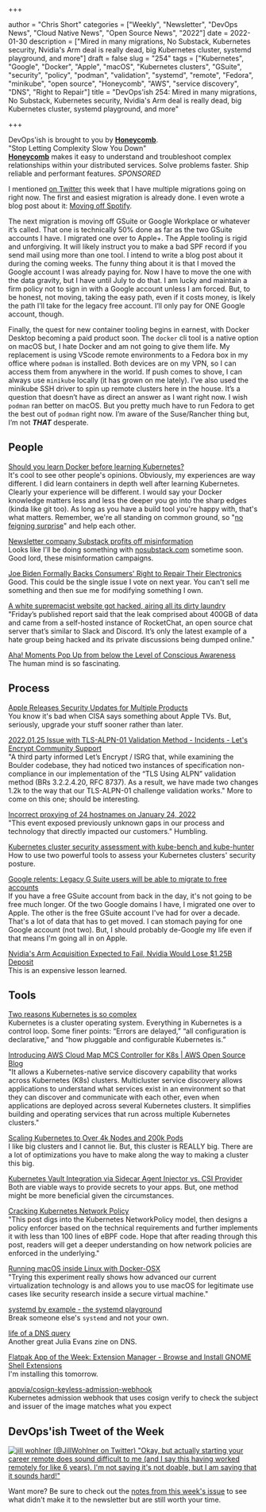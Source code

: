 +++

author = "Chris Short"
categories = ["Weekly", "Newsletter", "DevOps News", "Cloud Native News", "Open Source News", "2022"]
date = 2022-01-30
description = ["Mired in many migrations, No Substack, Kubernetes security, Nvidia's Arm deal is really dead, big Kubernetes cluster, systemd playground, and more"]
draft = false
slug = "254"
tags = ["Kubernetes", "Google", "Docker", "Apple", "macOS", "Kubernetes clusters", "GSuite", "security", "policy", "podman", "validation", "systemd", "remote", "Fedora", "minikube", "open source", "Honeycomb", "AWS", "service discovery", "DNS", "Right to Repair"]
title = "DevOps'ish 254: Mired in many migrations, No Substack, Kubernetes security, Nvidia's Arm deal is really dead, big Kubernetes cluster, systemd playground, and more"

+++

DevOps'ish is brought to you by [**Honeycomb**](https://ui.honeycomb.io/signup?&utm_source=devopsish&utm_medium=newsletter&utm_campaign=ad&utm_content=product-signup).  
"Stop Letting Complexity Slow You Down"  
[**Honeycomb**](https://ui.honeycomb.io/signup?&utm_source=devopsish&utm_medium=newsletter&utm_campaign=ad&utm_content=product-signup) makes it easy to understand and troubleshoot complex relationships within your distributed services. Solve problems faster. Ship reliable and performant features. *SPONSORED*

I mentioned [on Twitter](https://twitter.com/ChrisShort/status/1486725424939888648) this week that I have multiple migrations going on right now. The first and easiest migration is already done. I even wrote a blog post about it: [Moving off Spotify](https://chrisshort.net/moving-off-spotify/).

The next migration is moving off GSuite or Google Workplace or whatever it’s called. That one is technically 50% done as far as the two GSuite accounts I have. I migrated one over to Apple+. The Apple tooling is rigid and unforgiving. It will likely instruct you to make a bad SPF record if you send mail using more than one tool. I intend to write a blog post about it during the coming weeks. The funny thing about it is that I moved the Google account I was already paying for. Now I have to move the one with the data gravity, but I have until July to do that. I am lucky and maintain a firm policy not to sign in with a Google account unless I am forced. But, to be honest, not moving, taking the easy path, even if it costs money, is likely the path I’ll take for the legacy free account. I’ll only pay for ONE Google account, though.

Finally, the quest for new container tooling begins in earnest, with Docker Desktop becoming a paid product soon. The `docker` cli tool is a native option on macOS but, I hate Docker and am not going to give them life. My replacement is using VScode remote environments to a Fedora box in my office where `podman` is installed. Both devices are on my VPN, so I can access them from anywhere in the world. If push comes to shove, I can always use `minikube` locally (it has grown on me lately). I’ve also used the minikube SSH driver to spin up remote clusters here in the house. It’s a question that doesn’t have as direct an answer as I want right now. I wish `podman` ran better on macOS. But you pretty much have to run Fedora to get the best out of `podman` right now. I’m aware of the Suse/Rancher thing but, I’m not ***THAT*** desperate.

## People

[Should you learn Docker before learning Kubernetes?](https://www.youtube.com/watch?v=PT2Iu1JkVOI)  
It's cool to see other people's opinions. Obviously, my experiences are way different. I did learn containers in depth well after learning Kubernetes. Clearly your experience will be different. I would say your Docker knowledge matters less and less the deeper you go into the sharp edges (kinda like git too). As long as you have a build tool you're happy with, that's what matters. Remember, we're all standing on common ground, so "[no feigning surprise](https://jvns.ca/blog/2017/04/27/no-feigning-surprise/)" and help each other.

[Newsletter company Substack profits off misinformation](https://www.washingtonpost.com/technology/2022/01/27/substack-misinformation-anti-vaccine/)  
Looks like I'll be doing something with [nosubstack.com](http://nosubstack.com) sometime soon. Good lord, these misinformation campaigns.

[Joe Biden Formally Backs Consumers' Right to Repair Their Electronics](https://www.vice.com/en/article/qjbzpw/joe-biden-formally-backs-right-to-repair)  
Good. This could be the single issue I vote on next year. You can't sell me something and then sue me for modifying something I own.

[A white supremacist website got hacked, airing all its dirty laundry](https://arstechnica.com/information-technology/2022/01/data-leak-from-neo-nazi-site-shows-members-conspiring-in-hate-crimes/)  
"Friday’s published report said that the leak comprised about 400GB of data and came from a self-hosted instance of RocketChat, an open source chat server that’s similar to Slack and Discord. It’s only the latest example of a hate group being hacked and its private discussions being dumped online."

[Aha! Moments Pop Up from below the Level of Conscious Awareness](https://www.scientificamerican.com/article/aha-moments-pop-up-from-below-the-level-of-conscious-awareness/)  
The human mind is so fascinating.

## Process

[Apple Releases Security Updates for Multiple Products](https://www.cisa.gov/uscert/ncas/current-activity/2022/01/27/apple-releases-security-updates-multiple-products)  
You know it's bad when CISA says something about Apple TVs. But, seriously, upgrade your stuff sooner rather than later.

[2022.01.25 Issue with TLS-ALPN-01 Validation Method - Incidents - Let's Encrypt Community Support](https://community.letsencrypt.org/t/2022-01-25-issue-with-tls-alpn-01-validation-method/170450)  
"A third party informed Let’s Encrypt / ISRG that, while examining the Boulder codebase, they had noticed two instances of specification non-compliance in our implementation of the “TLS Using ALPN” validation method (BRs 3.2.2.4.20, RFC 8737). As a result, we have made two changes 1.2k to the way that our TLS-ALPN-01 challenge validation works." More to come on this one; should be interesting.

[Incorrect proxying of 24 hostnames on January 24, 2022](https://blog.cloudflare.com/incorrect-proxying-of-24-hostnames-on-january-24-2022/)  
"This event exposed previously unknown gaps in our process and technology that directly impacted our customers." Humbling.

[Kubernetes cluster security assessment with kube-bench and kube-hunter](https://blog.flant.com/kubernetes-security-with-kube-bench-and-kube-hunter/)  
How to use two powerful tools to assess your Kubernetes clusters' security posture.

[Google relents: Legacy G Suite users will be able to migrate to free accounts](https://arstechnica.com/gadgets/2022/01/google-relents-legacy-g-suite-users-will-be-able-to-migrate-to-free-accounts/)  
If you have a free GSuite account from back in the day, it's not going to be free much longer. Of the two Google domains I have, I migrated one over to Apple. The other is the free GSuite account I've had for over a decade. That's a lot of data that has to get moved. I can stomach paying for one Google account (not two). But, I should probably de-Google my life even if that means I'm going all in on Apple.

[Nvidia's Arm Acquisition Expected to Fail, Nvidia Would Lose $1.25B Deposit](https://www.tomshardware.com/news/nvidia-arm-acquisition-expected-to-fail-nvidia-loses-dollar125b-deposit-report)  
This is an expensive lesson learned.

## Tools

[Two reasons Kubernetes is so complex](https://buttondown.email/nelhage/archive/two-reasons-kubernetes-is-so-complex/)  
Kubernetes is a cluster operating system. Everything in Kubernetes is a control loop. Some finer points: “Errors are delayed,” “all configuration is declarative,” and “how pluggable and configurable Kubernetes is.”

[Introducing AWS Cloud Map MCS Controller for K8s | AWS Open Source Blog](https://aws.amazon.com/blogs/opensource/introducing-the-aws-cloud-map-multicluster-service-controller-for-k8s-for-kubernetes-multicluster-service-discovery/)  
"It allows a Kubernetes-native service discovery capability that works across Kubernetes (K8s) clusters. Multicluster service discovery allows applications to understand what services exist in an environment so that they can discover and communicate with each other, even when applications are deployed across several Kubernetes clusters. It simplifies building and operating services that run across multiple Kubernetes clusters."

[Scaling Kubernetes to Over 4k Nodes and 200k Pods](https://medium.com/paypal-tech/scaling-kubernetes-to-over-4k-nodes-and-200k-pods-29988fad6ed)  
I like big clusters and I cannot lie. But, this cluster is REALLY big. There are a lot of optimizations you have to make along the way to making a cluster this big.

[Kubernetes Vault Integration via Sidecar Agent Injector vs. CSI Provider](https://www.hashicorp.com/blog/kubernetes-vault-integration-via-sidecar-agent-injector-vs-csi-provider)  
Both are viable ways to provide secrets to your apps. But, one method might be more beneficial given the circumstances.

[Cracking Kubernetes Network Policy](http://arthurchiao.art/blog/cracking-k8s-network-policy/)  
"This post digs into the Kubernetes NetworkPolicy model, then designs a policy enforcer based on the technical requirements and further implements it with less than 100 lines of eBPF code. Hope that after reading through this post, readers will get a deeper understanding on how network policies are enforced in the underlying."

[Running macOS inside Linux with Docker-OSX](https://gombosg.com/2022/01/running-macos-inside-linux/)  
"Trying this experiment really shows how advanced our current virtualization technology is and allows you to use macOS for legitimate use cases like security research inside a secure virtual machine."

[systemd by example - the systemd playground](https://systemd-by-example.com/)  
Break someone else's `systemd` and not your own.

[life of a DNS query](https://wizardzines.com/comics/life-of-a-dns-query/)  
Another great Julia Evans zine on DNS.

[Flatpak App of the Week: Extension Manager - Browse and Install GNOME Shell Extensions](https://9to5linux.com/flatpak-app-of-the-week-extension-manager-browse-and-install-gnome-shell-extensions)  
I'm installing this tomorrow.

[appvia/cosign-keyless-admission-webhook](https://github.com/appvia/cosign-keyless-admission-webhook)  
Kubernetes admission webhook that uses cosign verify to check the subject and issuer of the image matches what you expect

## DevOps'ish Tweet of the Week

[![jill wohlner (@JillWohlner on Twitter) "Okay, but actually starting your career remote _does_ sound difficult to me (and I say this having worked remotely for like 6 years). I'm not saying it's not doable, but I am saying that it sounds hard!"](https://shortcdn.com/devopsish/254-devopsish-tweet-of-the-week.webp)](https://twitter.com/JillWohlner/status/1486370807009873924)

Want more? Be sure to check out the [notes from this week's issue](https://github.com/chris-short/devopsish.com/blob/main/content/post/254/notes.md) to see what didn't make it to the newsletter but are still worth your time.
